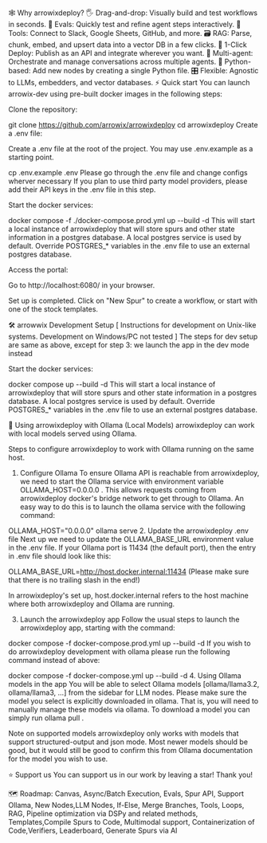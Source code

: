 🕸️ Why arrowixdeploy?
🖐️ Drag-and-drop: Visually build and test workflows in seconds.
🧪 Evals: Quickly test and refine agent steps interactively.
🧰 Tools: Connect to Slack, Google Sheets, GitHub, and more.
🗃️ RAG: Parse, chunk, embed, and upsert data into a vector DB in a few clicks.
🚀 1-Click Deploy: Publish as an API and integrate wherever you want.
🤖 Multi-agent: Orchestrate and manage conversations across multiple agents.
🐍 Python-based: Add new nodes by creating a single Python file.
🎛️ Flexible: Agnostic to LLMs, embedders, and vector databases.
⚡ Quick start
You can launch arrowix-dev using pre-built docker images in the following steps:

Clone the repository:

git clone https://github.com/arrowix/arrowixdeploy
cd arrowixdeploy
Create a .env file:

Create a .env file at the root of the project. You may use .env.example as a starting point.

cp .env.example .env
Please go through the .env file and change configs wherver necessary If you plan to use third party model providers, please add their API keys in the .env file in this step.

Start the docker services:

docker compose -f ./docker-compose.prod.yml up --build -d
This will start a local instance of arrowixdeploy that will store spurs and other state information in a postgres database. A local postgres service is used by default. Override POSTGRES_* variables in the .env file to use an external postgres database.

Access the portal:

Go to http://localhost:6080/ in your browser.

Set up is completed. Click on "New Spur" to create a workflow, or start with one of the stock templates.

🛠️ arrowwix Development Setup
[ Instructions for development on Unix-like systems. Development on Windows/PC not tested ]
The steps for dev setup are same as above, except for step 3: we launch the app in the dev mode instead

Start the docker services:

docker compose up --build -d
This will start a local instance of arrowixdeploy that will store spurs and other state information in a postgres database. A local postgres service is used by default. Override POSTGRES_* variables in the .env file to use an external postgres database.

🦙 Using arrowixdeploy with Ollama (Local Models)
arrowixdeploy can work with local models served using Ollama.

Steps to configure arrowixdeploy to work with Ollama running on the same host.

1. Configure Ollama
To ensure Ollama API is reachable from arrowixdeploy, we need to start the Ollama service with environment variable OLLAMA_HOST=0.0.0.0 . This allows requests coming from arrowixdeploy docker's bridge network to get through to Ollama. An easy way to do this is to launch the ollama service with the following command:

OLLAMA_HOST="0.0.0.0" ollama serve
2. Update the arrowixdeploy .env file
Next up we need to update the OLLAMA_BASE_URL environment value in the .env file. If your Ollama port is 11434 (the default port), then the entry in .env file should look like this:

OLLAMA_BASE_URL=http://host.docker.internal:11434
(Please make sure that there is no trailing slash in the end!)

In arrowixdeploy's set up, host.docker.internal refers to the host machine where both arrowixdeploy and Ollama are running.

3. Launch the arrowixdeploy app
Follow the usual steps to launch the arrowixdeploy app, starting with the command:

docker compose -f docker-compose.prod.yml up --build -d
If you wish to do arrowixdeploy development with ollama please run the following command instead of above:

docker compose -f docker-compose.yml up --build -d
4. Using Ollama models in the app
You will be able to select Ollama models [ollama/llama3.2, ollama/llama3, ...] from the sidebar for LLM nodes. Please make sure the model you select is explicitly downloaded in ollama. That is, you will need to manually manage these models via ollama. To download a model you can simply run ollama pull <model-name>.

Note on supported models
arrowixdeploy only works with models that support structured-output and json mode. Most newer models should be good, but it would still be good to confirm this from Ollama documentation for the model you wish to use.

⭐ Support us
You can support us in our work by leaving a star! Thank you!

🗺️ Roadmap:
 Canvas, Async/Batch Execution, Evals, Spur API, Support Ollama, New Nodes,LLM Nodes, If-Else, Merge Branches, Tools, Loops, RAG, Pipeline optimization via DSPy and related methods, Templates,Compile Spurs to Code, Multimodal support, Containerization of Code,Verifiers, Leaderboard, Generate Spurs via AI
